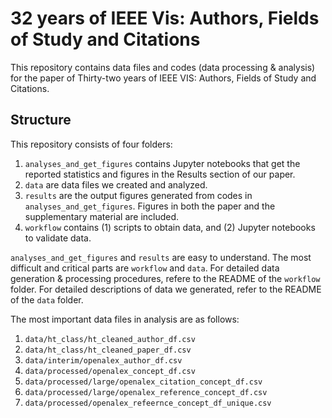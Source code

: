 # 32 years of IEEE Vis: Authors, Fields of Study and Citations

This repository contains data files and codes (data processing & analysis) for the paper of Thirty-two years of IEEE VIS: Authors, Fields of Study and Citations. 

## Structure 

This repository consists of four folders:
  1. `analyses_and_get_figures` contains Jupyter notebooks that get the reported statistics and figures in the Results section of our paper. 
  2. `data` are data files we created and analyzed.
  3. `results` are the output figures generated from codes in `analyses_and_get_figures`. Figures in both the paper and the supplementary material are included. 
  4. `workflow` contains (1) scripts to obtain data, and (2) Jupyter notebooks to validate data. 

`analyses_and_get_figures` and `results` are easy to understand. The most difficult and critical parts are `workflow` and `data`. For detailed data generation & processing procedures, refere to the README of the `workflow` folder. For detailed descriptions of data we generated, refer to the README of the `data` folder. 

The most important data files in analysis are as follows:

  1. `data/ht_class/ht_cleaned_author_df.csv`
  2. `data/ht_class/ht_cleaned_paper_df.csv`
  3. `data/interim/openalex_author_df.csv`
  4. `data/processed/openalex_concept_df.csv`
  5. `data/processed/large/openalex_citation_concept_df.csv`
  6. `data/processed/large/openalex_reference_concept_df.csv`
  7. `data/processed/openalex_refeernce_concept_df_unique.csv`


